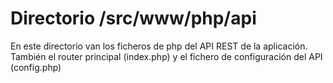 # Directorio /src/www/php/api #
En este directorio van los ficheros de php del API REST de la aplicación.
También el router principal (index.php) y el fichero de configuración del API (config.php)
